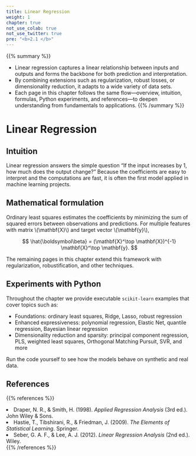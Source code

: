 ```yaml
---
title: Linear Regression
weight: 1
chapter: true
not_use_colab: true
not_use_twitter: true
pre: "<b>2.1 </b>"
---
```


{{% summary %}}
- Linear regression captures a linear relationship between inputs and outputs and forms the backbone for both prediction and interpretation.
- By combining extensions such as regularization, robust losses, or dimensionality reduction, it adapts to a wide variety of data sets.
- Each page in this chapter follows the same flow—overview, intuition, formulas, Python experiments, and references—to deepen understanding from fundamentals to applications.
{{% /summary %}}

# Linear Regression

## Intuition
Linear regression answers the simple question “If the input increases by 1, how much does the output change?” Because the coefficients are easy to interpret and the computations are fast, it is often the first model applied in machine learning projects.

## Mathematical formulation
Ordinary least squares estimates the coefficients by minimizing the sum of squared errors between observations and predictions. For multiple features with matrix \\(\mathbf{X}\\) and target vector \\(\mathbf{y}\\),

$$
\hat{\boldsymbol\beta} = (\mathbf{X}^\top \mathbf{X})^{-1} \mathbf{X}^\top \mathbf{y}.
$$

The remaining pages in this chapter extend this framework with regularization, robustification, and other techniques.

## Experiments with Python
Throughout the chapter we provide executable `scikit-learn` examples that cover topics such as:

- Foundations: ordinary least squares, Ridge, Lasso, robust regression  
- Enhanced expressiveness: polynomial regression, Elastic Net, quantile regression, Bayesian linear regression  
- Dimensionality reduction and sparsity: principal component regression, PLS, weighted least squares, Orthogonal Matching Pursuit, SVR, and more

Run the code yourself to see how the models behave on synthetic and real data.

## References
{{% references %}}
<li>Draper, N. R., &amp; Smith, H. (1998). <i>Applied Regression Analysis</i> (3rd ed.). John Wiley &amp; Sons.</li>
<li>Hastie, T., Tibshirani, R., &amp; Friedman, J. (2009). <i>The Elements of Statistical Learning</i>. Springer.</li>
<li>Seber, G. A. F., &amp; Lee, A. J. (2012). <i>Linear Regression Analysis</i> (2nd ed.). Wiley.</li>
{{% /references %}}

